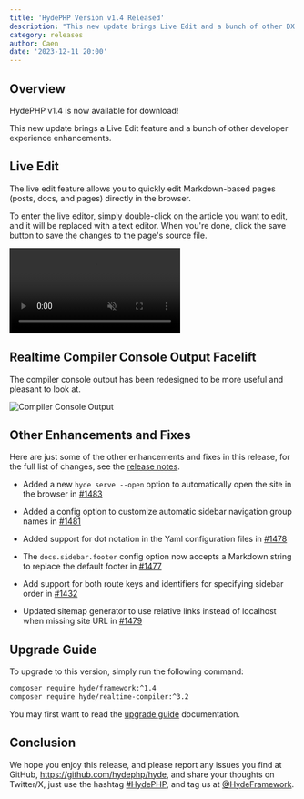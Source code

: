 ```yaml
---
title: 'HydePHP Version v1.4 Released'
description: "This new update brings Live Edit and a bunch of other DX enhancements"
category: releases
author: Caen
date: '2023-12-11 20:00'
---
```


## Overview

HydePHP v1.4 is now available for download!

This new update brings a Live Edit feature and a bunch of other developer experience enhancements.

## Live Edit

The live edit feature allows you to quickly edit Markdown-based pages (posts, docs, and pages) directly in the browser.

To enter the live editor, simply double-click on the article you want to edit, and it will be replaced with a text editor.
When you're done, click the save button to save the changes to the page's source file.

<video autoplay loop muted playsinline>
  <source src="https://cdn.hydephp.com/blog-post-media/live-edit.mp4" type="video/mp4">
</video>

## Realtime Compiler Console Output Facelift

The compiler console output has been redesigned to be more useful and pleasant to look at.

![Compiler Console Output](media/new-realtime-compiler-output.png)

## Other Enhancements and Fixes

Here are just some of the other enhancements and fixes in this release,
for the full list of changes, see the [release notes](https://github.com/hydephp/develop/releases/tag/v1.4.0).

- Added a new `hyde serve --open` option to automatically open the site in the browser in [#1483](https://github.com/hydephp/develop/pull/1483)
- Added a config option to customize automatic sidebar navigation group names in [#1481](https://github.com/hydephp/develop/pull/1481)
- Added support for dot notation in the Yaml configuration files in [#1478](https://github.com/hydephp/develop/pull/1478)

- The `docs.sidebar.footer` config option now accepts a Markdown string to replace the default footer in [#1477](https://github.com/hydephp/develop/pull/1477)
- Add support for both route keys and identifiers for specifying sidebar order in [#1432](https://github.com/hydephp/develop/pull/1432)
- Updated sitemap generator to use relative links instead of localhost when missing site URL in [#1479](https://github.com/hydephp/develop/pull/1479)

## Upgrade Guide

To upgrade to this version, simply run the following command:

```bash
composer require hyde/framework:^1.4
composer require hyde/realtime-compiler:^3.2
```

You may first want to read the [upgrade guide](https://hydephp.com/docs/1.x/updating-hyde) documentation.

## Conclusion

We hope you enjoy this release, and please report any issues you find at GitHub, https://github.com/hydephp/hyde,
and share your thoughts on Twitter/X, just use the hashtag [#HydePHP](https://twitter.com/search?q=%23HydePHP),
and tag us at [@HydeFramework](https://twitter.com/HydeFramework).

